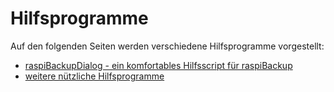 # Hilfsprogramme

Auf den folgenden Seiten werden verschiedene Hilfsprogramme vorgestellt:

  - [raspiBackupDialog - ein komfortables Hilfsscript für raspiBackup](raspibackupdialog-a-convenient-helper-script-for-raspibackup.md)
  - [weitere nützliche Hilfsprogramme](useful-helper-scripts.md)

[.status]: todo "More infos/text on this prefix page?"
